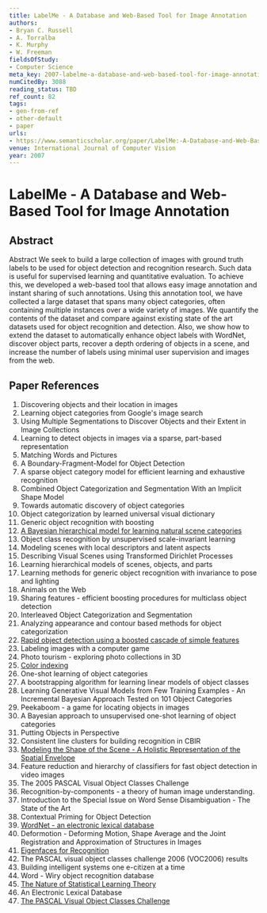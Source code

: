 ```yaml
---
title: LabelMe - A Database and Web-Based Tool for Image Annotation
authors:
- Bryan C. Russell
- A. Torralba
- K. Murphy
- W. Freeman
fieldsOfStudy:
- Computer Science
meta_key: 2007-labelme-a-database-and-web-based-tool-for-image-annotation
numCitedBy: 3088
reading_status: TBD
ref_count: 82
tags:
- gen-from-ref
- other-default
- paper
urls:
- https://www.semanticscholar.org/paper/LabelMe:-A-Database-and-Web-Based-Tool-for-Image-Russell-Torralba/092c275005ae49dc1303214f6d02d134457c7053?sort=total-citations
venue: International Journal of Computer Vision
year: 2007
---
```


# LabelMe - A Database and Web-Based Tool for Image Annotation

## Abstract

Abstract
We seek to build a large collection of images with ground truth labels to be used for object detection and recognition research. Such data is useful for supervised learning and quantitative evaluation. To achieve this, we developed a web-based tool that allows easy image annotation and instant sharing of such annotations. Using this annotation tool, we have collected a large dataset that spans many object categories, often containing multiple instances over a wide variety of images. We quantify the contents of the dataset and compare against existing state of the art datasets used for object recognition and detection. Also, we show how to extend the dataset to automatically enhance object labels with WordNet, discover object parts, recover a depth ordering of objects in a scene, and increase the number of labels using minimal user supervision and images from the web.

## Paper References

1. Discovering objects and their location in images
2. Learning object categories from Google's image search
3. Using Multiple Segmentations to Discover Objects and their Extent in Image Collections
4. Learning to detect objects in images via a sparse, part-based representation
5. Matching Words and Pictures
6. A Boundary-Fragment-Model for Object Detection
7. A sparse object category model for efficient learning and exhaustive recognition
8. Combined Object Categorization and Segmentation With an Implicit Shape Model
9. Towards automatic discovery of object categories
10. Object categorization by learned universal visual dictionary
11. Generic object recognition with boosting
12. [A Bayesian hierarchical model for learning natural scene categories](2005-a-bayesian-hierarchical-model-for-learning-natural-scene-categories)
13. Object class recognition by unsupervised scale-invariant learning
14. Modeling scenes with local descriptors and latent aspects
15. Describing Visual Scenes using Transformed Dirichlet Processes
16. Learning hierarchical models of scenes, objects, and parts
17. Learning methods for generic object recognition with invariance to pose and lighting
18. Animals on the Web
19. Sharing features - efficient boosting procedures for multiclass object detection
20. Interleaved Object Categorization and Segmentation
21. Analyzing appearance and contour based methods for object categorization
22. [Rapid object detection using a boosted cascade of simple features](2001-rapid-object-detection-using-a-boosted-cascade-of-simple-features)
23. Labeling images with a computer game
24. Photo tourism - exploring photo collections in 3D
25. [Color indexing](2004-color-indexing)
26. One-shot learning of object categories
27. A bootstrapping algorithm for learning linear models of object classes
28. Learning Generative Visual Models from Few Training Examples - An Incremental Bayesian Approach Tested on 101 Object Categories
29. Peekaboom - a game for locating objects in images
30. A Bayesian approach to unsupervised one-shot learning of object categories
31. Putting Objects in Perspective
32. Consistent line clusters for building recognition in CBIR
33. [Modeling the Shape of the Scene - A Holistic Representation of the Spatial Envelope](2004-modeling-the-shape-of-the-scene-a-holistic-representation-of-the-spatial-envelope)
34. Feature reduction and hierarchy of classifiers for fast object detection in video images
35. The 2005 PASCAL Visual Object Classes Challenge
36. Recognition-by-components - a theory of human image understanding.
37. Introduction to the Special Issue on Word Sense Disambiguation - The State of the Art
38. Contextual Priming for Object Detection
39. [WordNet - an electronic lexical database](2000-wordnet-an-electronic-lexical-database)
40. Deformotion - Deforming Motion, Shape Average and the Joint Registration and Approximation of Structures in Images
41. [Eigenfaces for Recognition](1991-eigenfaces-for-recognition)
42. The PASCAL visual object classes challenge 2006 (VOC2006) results
43. Building intelligent systems one e-citizen at a time
44. Word - Wiry object recognition database
45. [The Nature of Statistical Learning Theory](2000-the-nature-of-statistical-learning-theory)
46. An Electronic Lexical Database
47. [The PASCAL Visual Object Classes Challenge](2006-the-pascal-visual-object-classes-challenge)
